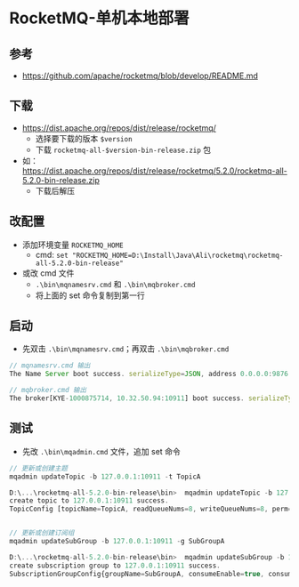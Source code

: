 # RocketMQ-单机本地部署

## 参考
- https://github.com/apache/rocketmq/blob/develop/README.md


## 下载
- https://dist.apache.org/repos/dist/release/rocketmq/
  - 选择要下载的版本 `$version`
  - 下载 `rocketmq-all-$version-bin-release.zip` 包
- 如：https://dist.apache.org/repos/dist/release/rocketmq/5.2.0/rocketmq-all-5.2.0-bin-release.zip
  - 下载后解压


## 改配置
- 添加环境变量 `ROCKETMQ_HOME`
  - cmd: ` set "ROCKETMQ_HOME=D:\Install\Java\Ali\rocketmq\rocketmq-all-5.2.0-bin-release" `
- 或改 cmd 文件
  - `.\bin\mqnamesrv.cmd` 和 `.\bin\mqbroker.cmd`
  - 将上面的 set 命令复制到第一行


## 启动
- 先双击 `.\bin\mqnamesrv.cmd`；再双击 `.\bin\mqbroker.cmd`
```js
// mqnamesrv.cmd 输出
The Name Server boot success. serializeType=JSON, address 0.0.0.0:9876

// mqbroker.cmd 输出
The broker[KYE-1000875714, 10.32.50.94:10911] boot success. serializeType=JSON
```


## 测试
- 先改 `.\bin\mqadmin.cmd` 文件，追加 set 命令
```js
// 更新或创建主题
mqadmin updateTopic -b 127.0.0.1:10911 -t TopicA

D:\...\rocketmq-all-5.2.0-bin-release\bin>  mqadmin updateTopic -b 127.0.0.1:10911 -t TopicA
create topic to 127.0.0.1:10911 success.
TopicConfig [topicName=TopicA, readQueueNums=8, writeQueueNums=8, perm=RW-, topicFilterType=SINGLE_TAG, topicSysFlag=0, order=false, attributes={}]


// 更新或创建订阅组
mqadmin updateSubGroup -b 127.0.0.1:10911 -g SubGroupA

D:\...\rocketmq-all-5.2.0-bin-release\bin>  mqadmin updateSubGroup -b 127.0.0.1:10911 -g SubGroupA
create subscription group to 127.0.0.1:10911 success.
SubscriptionGroupConfig{groupName=SubGroupA, consumeEnable=true, consumeFromMinEnable=false, consumeBroadcastEnable=false, consumeMessageOrderly=false, retryQueueNums=1, retryMaxTimes=16, groupRetryPolicy=GroupRetryPolicy{type=CUSTOMIZED, exponentialRetryPolicy=null, customizedRetryPolicy=null}, brokerId=0, whichBrokerWhenConsumeSlowly=1, notifyConsumerIdsChangedEnable=true, groupSysFlag=0, consumeTimeoutMinute=15, subscriptionDataSet=null, attributes={}}
```